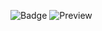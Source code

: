 
![Badge](https://hitscounter.dev/api/hit?url=https%3A%2F%2Ftimmypidashev.dev&label=Visits&icon=eye-fill&color=%23198754)
<img src=".github/preview.jpeg" title="Preview"/>
